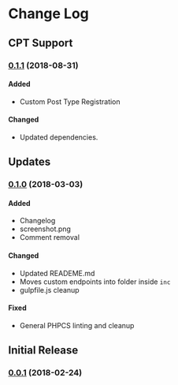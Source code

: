 # Change Log

## CPT Support
### [0.1.1](https://github.com/jomurgel/project-acorn/tree/0.1.1) (2018-08-31)

#### Added
- Custom Post Type Registration

#### Changed
- Updated dependencies.

## Updates
### [0.1.0](https://github.com/jomurgel/project-acorn/tree/0.1.0) (2018-03-03)

#### Added
- Changelog
- screenshot.png
- Comment removal

#### Changed
- Updated READEME.md
- Moves custom endpoints into folder inside `inc`
- gulpfile.js cleanup

#### Fixed
- General PHPCS linting and cleanup

## Initial Release
### [0.0.1](https://github.com/jomurgel/project-acorn/tree/0.0.1) (2018-02-24)